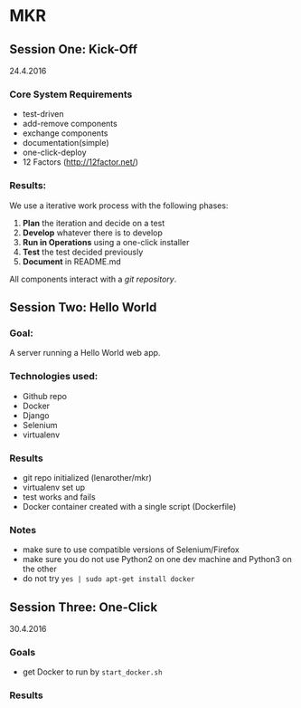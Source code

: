 
# MKR

## Session One: Kick-Off

24.4.2016

### Core System Requirements

* test-driven
* add-remove components
* exchange components
* documentation(simple)
* one-click-deploy
* 12 Factors (http://12factor.net/)

### Results:

We use a iterative work process with the following phases:

1. **Plan** the iteration and decide on a test
2. **Develop** whatever there is to develop
3. **Run in Operations** using a one-click installer
4. **Test** the test decided previously
5. **Document** in README.md

All components interact with a *git repository*.


## Session Two: Hello World

### Goal:

A server running a Hello World web app.

### Technologies used:

* Github repo
* Docker
* Django
* Selenium
* virtualenv

### Results

* git repo initialized (lenarother/mkr)
* virtualenv set up
* test works and fails
* Docker container created with a single script (Dockerfile)

### Notes

* make sure to use compatible versions of Selenium/Firefox
* make sure you do not use Python2 on one dev machine and Python3 on the other
* do not try `yes | sudo apt-get install docker`


## Session Three: One-Click

30.4.2016

### Goals

* get Docker to run by `start_docker.sh` 

### Results
